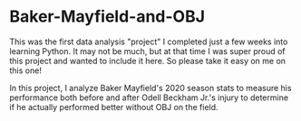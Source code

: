 # Baker-Mayfield-and-OBJ
This was the first data analysis "project" I completed just a few weeks into learning Python. It may not be much, but at that time I was super proud of this project and wanted to include it here. So please take it easy on me on this one!

In this project, I analyze Baker Mayfield's 2020 season stats to measure his performance both before and after Odell Beckham Jr.'s injury to determine if he actually performed better without OBJ on the field.
